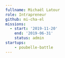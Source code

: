 ```yaml
---
fullname: Michaël Latour
role: Intrapreneur
github: mi-cha-el
missions: 
  - start: '2019-11-20'
    end: '2019-06-31'
    status: admin
startups: 
    - poubelle-battle
---
```

